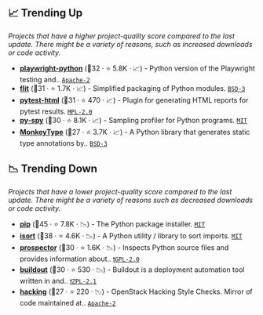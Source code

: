 ## 📈 Trending Up

_Projects that have a higher project-quality score compared to the last update. There might be a variety of reasons, such as increased downloads or code activity._

- <b><a href="https://github.com/microsoft/playwright-python">playwright-python</a></b> (🥈32 ·  ⭐ 5.8K · 📈) - Python version of the Playwright testing and.. <code><a href="http://bit.ly/3nYMfla">Apache-2</a></code>
- <b><a href="https://github.com/pypa/flit">flit</a></b> (🥉31 ·  ⭐ 1.7K · 📈) - Simplified packaging of Python modules. <code><a href="http://bit.ly/3aKzpTv">BSD-3</a></code>
- <b><a href="https://github.com/pytest-dev/pytest-html">pytest-html</a></b> (🥈31 ·  ⭐ 470 · 📈) - Plugin for generating HTML reports for pytest results. <code><a href="http://bit.ly/3postzC">MPL-2.0</a></code> <code><img src="https://docs.pytest.org/en/stable/_static/favicon.png" style="display:inline;" width="13" height="13"></code>
- <b><a href="https://github.com/benfred/py-spy">py-spy</a></b> (🥈30 ·  ⭐ 8.1K · 📈) - Sampling profiler for Python programs. <code><a href="http://bit.ly/34MBwT8">MIT</a></code>
- <b><a href="https://github.com/Instagram/MonkeyType">MonkeyType</a></b> (🥈27 ·  ⭐ 3.7K · 📈) - A Python library that generates static type annotations by.. <code><a href="http://bit.ly/3aKzpTv">BSD-3</a></code>

## 📉 Trending Down

_Projects that have a lower project-quality score compared to the last update. There might be a variety of reasons such as decreased downloads or code activity._

- <b><a href="https://github.com/pypa/pip">pip</a></b> (🥇45 ·  ⭐ 7.8K · 📉) - The Python package installer. <code><a href="http://bit.ly/34MBwT8">MIT</a></code>
- <b><a href="https://github.com/PyCQA/isort">isort</a></b> (🥈38 ·  ⭐ 4.6K · 📉) - A Python utility / library to sort imports. <code><a href="http://bit.ly/34MBwT8">MIT</a></code>
- <b><a href="https://github.com/PyCQA/prospector">prospector</a></b> (🥇30 ·  ⭐ 1.6K · 📉) - Inspects Python source files and provides information about.. <code><a href="http://bit.ly/2KucAZR">❗️GPL-2.0</a></code>
- <b><a href="https://github.com/buildout/buildout">buildout</a></b> (🥉30 ·  ⭐ 530 · 📉) - Buildout is a deployment automation tool written in and.. <code><a href="https://tldrlegal.com/search?q=ZPL-2.1">❗️ZPL-2.1</a></code>
- <b><a href="https://github.com/openstack/hacking">hacking</a></b> (🥈27 ·  ⭐ 220 · 📉) - OpenStack Hacking Style Checks. Mirror of code maintained at.. <code><a href="http://bit.ly/3nYMfla">Apache-2</a></code> <code><img src="https://cdn.iconscout.com/icon/free/png-256/8-eight-digital-number-numerical-numbers-36025.png" style="display:inline;" width="13" height="13"></code>

